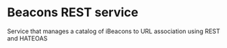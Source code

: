 # Beacons REST service

Service that manages a catalog of iBeacons to URL association using REST and HATEOAS
